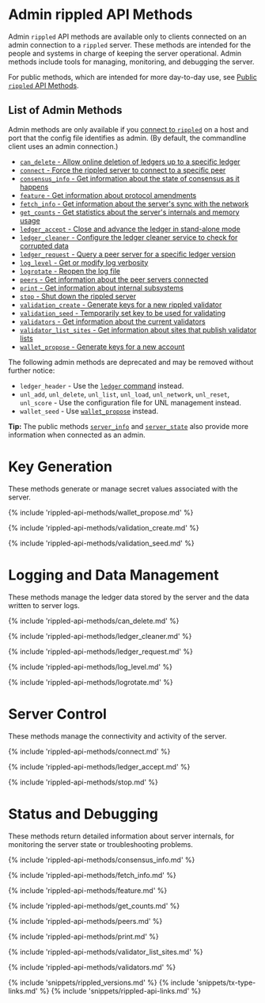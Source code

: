 # Admin rippled API Methods

Admin `rippled` API methods are available only to clients connected on an admin connection to a `rippled` server. These methods are intended for the people and systems in charge of keeping the server operational. Admin methods include tools for managing, monitoring, and debugging the server.

For public methods, which are intended for more day-to-day use, see [Public `rippled` API Methods](reference-rippled-api-public.html).

## List of Admin Methods

Admin methods are only available if you [connect to `rippled`](reference-rippled-intro.html#connecting-to-rippled) on a host and port that the config file identifies as admin. (By default, the commandline client uses an admin connection.)

* [`can_delete` - Allow online deletion of ledgers up to a specific ledger](#can-delete)
* [`connect` - Force the rippled server to connect to a specific peer](#connect)
* [`consensus_info` - Get information about the state of consensus as it happens](#consensus-info)
* [`feature` - Get information about protocol amendments](#feature)
* [`fetch_info` - Get information about the server's sync with the network](#fetch-info)
* [`get_counts` - Get statistics about the server's internals and memory usage](#get-counts)
* [`ledger_accept` - Close and advance the ledger in stand-alone mode](#ledger-accept)
* [`ledger_cleaner` - Configure the ledger cleaner service to check for corrupted data](#ledger-cleaner)
* [`ledger_request` - Query a peer server for a specific ledger version](#ledger-request)
* [`log_level` - Get or modify log verbosity](#log-level)
* [`logrotate` - Reopen the log file](#logrotate)
* [`peers` - Get information about the peer servers connected](#peers)
* [`print` - Get information about internal subsystems](#print)
* [`stop` - Shut down the rippled server](#stop)
* [`validation_create` - Generate keys for a new rippled validator](#validation-create)
* [`validation_seed` - Temporarily set key to be used for validating](#validation-seed)
* [`validators` - Get information about the current validators](#validators)
* [`validator_list_sites` - Get information about sites that publish validator lists](#validator-list-sites)
* [`wallet_propose` - Generate keys for a new account](#wallet-propose)

The following admin methods are deprecated and may be removed without further notice:

* `ledger_header` - Use the [`ledger` command](reference-rippled-api-public.html#ledger) instead.
* `unl_add`, `unl_delete`, `unl_list`, `unl_load`, `unl_network`, `unl_reset`, `unl_score` - Use the configuration file for UNL management instead.
* `wallet_seed` - Use [`wallet_propose`](#wallet-propose) instead.

**Tip:** The public methods [`server_info`](reference-rippled-api-public.html#server-info) and [`server_state`](reference-rippled-api-public.html#server-state) also provide more information when connected as an admin.


# Key Generation

These methods generate or manage secret values associated with the server.

{% include 'rippled-api-methods/wallet_propose.md' %}

{% include 'rippled-api-methods/validation_create.md' %}

{% include 'rippled-api-methods/validation_seed.md' %}


# Logging and Data Management

These methods manage the ledger data stored by the server and the data written to server logs.

{% include 'rippled-api-methods/can_delete.md' %}

{% include 'rippled-api-methods/ledger_cleaner.md' %}

{% include 'rippled-api-methods/ledger_request.md' %}

{% include 'rippled-api-methods/log_level.md' %}

{% include 'rippled-api-methods/logrotate.md' %}


# Server Control

These methods manage the connectivity and activity of the server.

{% include 'rippled-api-methods/connect.md' %}

{% include 'rippled-api-methods/ledger_accept.md' %}

{% include 'rippled-api-methods/stop.md' %}


# Status and Debugging

These methods return detailed information about server internals, for monitoring the server state or troubleshooting problems.

{% include 'rippled-api-methods/consensus_info.md' %}

{% include 'rippled-api-methods/fetch_info.md' %}

{% include 'rippled-api-methods/feature.md' %}

{% include 'rippled-api-methods/get_counts.md' %}

{% include 'rippled-api-methods/peers.md' %}

{% include 'rippled-api-methods/print.md' %}

{% include 'rippled-api-methods/validator_list_sites.md' %}

{% include 'rippled-api-methods/validators.md' %}



<!--{# Common link includes #}-->
{% include 'snippets/rippled_versions.md' %}
{% include 'snippets/tx-type-links.md' %}
{% include 'snippets/rippled-api-links.md' %}
